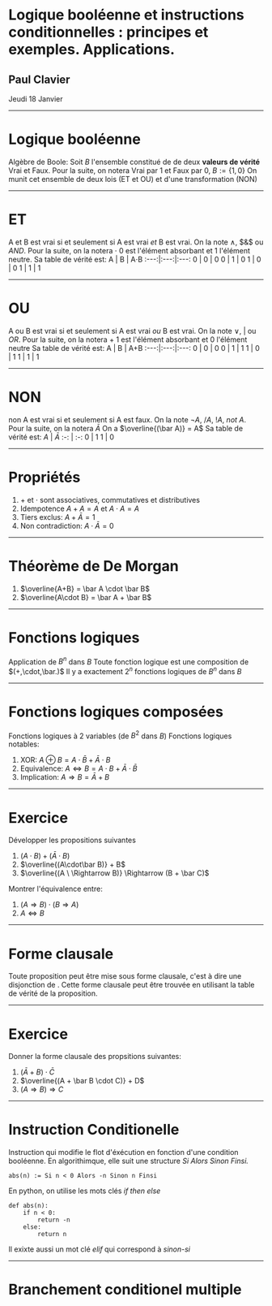 Logique booléenne et instructions conditionnelles : principes et exemples. Applications.
===
## Paul Clavier
Jeudi 18 Janvier

---

# Logique booléenne
Algèbre de Boole: Soit $B$ l'ensemble constitué de de deux __valeurs de vérité__ Vrai et Faux. 
Pour la suite, on notera Vrai par $1$ et Faux par $0$, $B := \{1,0\}$
On munit cet ensemble de deux lois (ET et OU) et d'une transformation (NON)

---

# ET
A et B est vrai si et seulement si A est vrai _et_ B est vrai.
On la note $\wedge$, $&$ ou  $AND$. Pour la suite, on la notera $\cdot$
$0$ est l'élément absorbant et $1$ l'élément neutre.
Sa table de vérité est:
A | B | A$\cdot$B
:---:|:---:|:---:
0 | 0 | 0
0 | 1 | 0
1 | 0 | 0
1 | 1 | 1

---
# OU
A ou B est vrai si et seulement si A est vrai _ou_ B est vrai.
On la note $\vee$, $|$ ou  $OR$. Pour la suite, on la notera $+$
$1$ est l'élément absorbant et $0$ l'élément neutre
Sa table de vérité est:
A | B | A$+$B
:---:|:---:|:---:
0 | 0 | 0
0 | 1 | 1
1 | 0 | 1
1 | 1 | 1

---
# NON
non A est vrai si et seulement si A est faux.
On la note $\neg A$, $/A$, $!A$, $not$ $A$. Pour la suite, on la notera $\bar A$
On a $\overline{(\bar A)} = A$
Sa table de vérité est:
$A$ | $\bar A$
:-: | :-:
0 | 1
1 | 0

---
# Propriétés
1. $+$ et $\cdot$ sont associatives, commutatives et distributives
2. Idempotence $A+A=A$ et $A\cdot A= A$
3. Tiers exclus: $A + \bar A = 1$
4. Non contradiction: $A\cdot \bar A= 0$

---
# Théorème de De Morgan
1. $\overline{A+B} = \bar A \cdot \bar B$
2. $\overline{A\cdot B} = \bar A + \bar B$

---
# Fonctions logiques
Application de $B^n$ dans $B$
Toute fonction logique est une composition de $(+,\cdot,\bar.)$
Il y a exactement $2^n$ fonctions logiques de $B^n$ dans $B$

---
# Fonctions logiques composées
Fonctions logiques à 2 variables (de $B^2$ dans $B$)
Fonctions logiques notables:
1. XOR: $A\oplus B = A\cdot\bar B + \bar A\cdot B$
2. Equivalence: $A\Leftrightarrow B = A\cdot B + \bar A\cdot\bar B$
3. Implication: $A\Rightarrow B = \bar A + B$

---

# Exercice
Développer les propositions suivantes
1. $(A \cdot B) + (\bar A \cdot B)$
0. $\overline{(A\cdot\bar B)} + B$
0. $\overline{(A \ \Rightarrow B)} \Rightarrow (B + \bar C)$

Montrer l'équivalence entre:
1. $(A\Rightarrow B)\cdot(B\Rightarrow A)$
2. $A \Leftrightarrow B$

---

# Forme clausale
Toute proposition peut être mise sous forme clausale, c'est à dire une disjonction de .
Cette forme clausale peut être trouvée en utilisant la table de vérité de la proposition.

---

# Exercice 

Donner la forme clausale des propsitions suivantes:
1. $(\bar A + B)\cdot \bar C$
2. $\overline{(A + \bar B \cdot C)} + D$
3. $(A \Rightarrow B) \Rightarrow C$

---
# Instruction Conditionelle
Instruction qui modifie le flot d'éxécution en fonction d'une condition booléenne.
En algorithimque, elle suit une structure *Si Alors Sinon Finsi.*
```
abs(n) := Si n < 0 Alors -n Sinon n Finsi
```
En python, on utilise les mots clés *if then else*
```Python3
def abs(n):
    if n < 0:
        return -n
    else:
        return n
```
Il exixte aussi un mot clé *elif* qui correspond à *sinon-si* 

---
#  Branchement conditionel multiple










